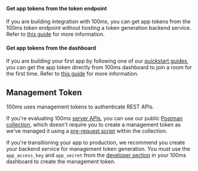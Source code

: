 #### Get app tokens from the token endpoint

If you are building integration with 100ms, you can get app tokens from the 100ms token endpoint without hosting a token generation backend service. Refer to [this guide](./../guides/token-endpoint#get-a-token-using-100ms-token-endpoint) for more information. 

#### Get app tokens from the dashboard

If you are building your first app by following one of our [quickstart guides](/docs/javascript/v2/guides/javascript-quickstart), you can get the app token directly from 100ms dashboard to join a room for the first time. Refer to [this guide](./../guides/token-endpoint#get-a-temporary-token-from-100ms-dashboard) for more information.

## Management Token

100ms uses management tokens to authenticate REST APIs. 

If you're evaluating 100ms [server APIs](/docs/server-side/v2/introduction/basics), you can use our public [Postman collection](/docs/server-side/v2/introduction/postman-guide#fork-the-collection), which doesn't require you to create a management token as we've managed it using a [pre-request script](/docs/server-side/v2/introduction/postman-guide#simplified-token-generation) within the collection.

If you're transitioning your app to production, we recommend you create your backend service for management token generation. You must use the `app_access_key` and `app_secret` from the [developer section](https://dashboard.100ms.live/developer) in your 100ms dashboard to create the management token.